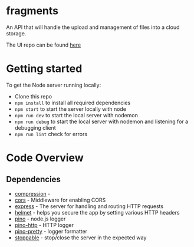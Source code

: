 # fragments

An API that will handle the upload and management of files into a cloud storage.

The UI repo can be found [here](https://github.com/luanlcampos/fragments-ui)

# Getting started

To get the Node server running locally:

- Clone this repo
- `npm install` to install all required dependencies
- `npm start` to start the server locally with node
- `npm run dev` to start the local server with nodemon
- `npm run debug` to start the local server with nodemon and listening for a debugging client
- `npm run lint` check for errors

# Code Overview

## Dependencies

- [compression](https://www.npmjs.com/package/compression) -
- [cors](https://www.npmjs.com/package/cors) - Middleware for enabling CORS
- [express](https://expressjs.com/en/4x/api.html) - The server for handling and routing HTTP requests
- [helmet](https://www.npmjs.com/package/helmet) - helps you secure the app by setting various HTTP headers
- [pino](https://www.npmjs.com/package/pino) - node.js logger
- [pino-http](https://www.npmjs.com/package/pino-http) - HTTP logger
- [pino-pretty](https://www.npmjs.com/package/pino-pretty) - logger formatter
- [stoppable](https://www.npmjs.com/package/stoppable) - stop/close the server in the expected way
